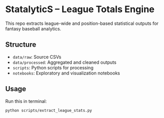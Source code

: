 # StatalyticS – League Totals Engine

This repo extracts league-wide and position-based statistical outputs for fantasy baseball analytics.

## Structure
- `data/raw`: Source CSVs
- `data/processed`: Aggregated and cleaned outputs
- `scripts`: Python scripts for processing
- `notebooks`: Exploratory and visualization notebooks

## Usage
Run this in terminal:

```bash
python scripts/extract_league_stats.py
